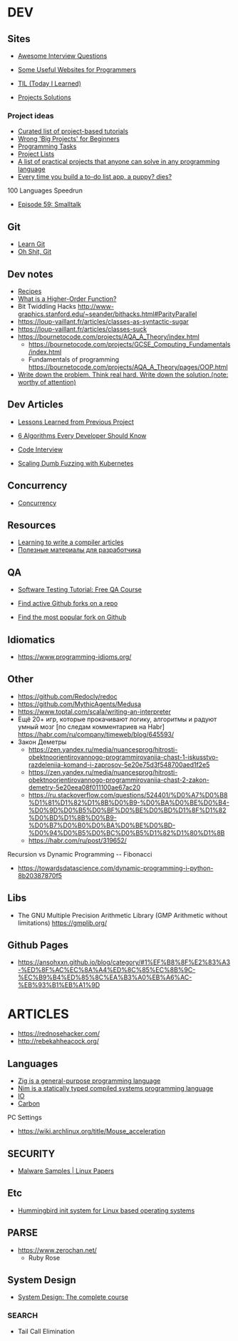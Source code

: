 # DEV

## Sites
- [Awesome Interview Questions](https://github.com/DopplerHQ/awesome-interview-questions)

- [Some Useful Websites for Programmers](https://github.com/sdmg15/Best-websites-a-programmer-should-visit)

- [TIL (Today I Learned)](https://til.hashrocket.com/)

- [Projects Solutions](https://github.com/karan/Projects-Solutions)

### Project ideas
- [Curated list of project-based tutorials](https://github.com/practical-tutorials/project-based-learning)
- [Wrong 'Big Projects' for Beginners](https://rodiongork.tumblr.com/post/108155476418/wrong-big-projects-for-beginners)
- [Programming Tasks](https://rosettacode.org/wiki/Category:Programming_Tasks)
- [Project Lists](https://www.dreamincode.net/forums/topic/78802-martyr2s-mega-project-ideas-list/?__cf_chl_f_tk=YiP_UbR0s4FHMJL4lTEr74Oj2f0AGI.FYJBclF5PlcQ-1642402269-0-gaNycGzNCiU)
- [A list of practical projects that anyone can solve in any programming language](https://github.com/karan/Projects)
- [Every time you build a to-do list app, a puppy? dies?](https://www.freecodecamp.org/news/every-time-you-build-a-to-do-list-app-a-puppy-dies-505b54637a5d/?gi=c786640fbd11)

100 Languages Speedrun
- [Episode 59: Smalltalk](https://dev.to/taw/100-languages-speedrun-episode-59-smalltalk-ang?signin=true)



## Git
- [Learn Git](https://learngitbranching.js.org/)
- [Oh Shit, Git](https://ohshitgit.com/)

## Dev notes
- [Recipes](https://code.activestate.com/recipes/)
- [What is a Higher-Order Function?]( https://typeofnan.dev/what-is-a-higher-order-function/)
- Bit Twiddling Hacks http://www-graphics.stanford.edu/~seander/bithacks.html#ParityParallel
- https://loup-vaillant.fr/articles/classes-as-syntactic-sugar
- https://loup-vaillant.fr/articles/classes-suck
- https://bournetocode.com/projects/AQA_A_Theory/index.html
  - https://bournetocode.com/projects/GCSE_Computing_Fundamentals/index.html
  - Fundamentals of programming https://bournetocode.com/projects/AQA_A_Theory/pages/OOP.html
- [Write down the problem. Think real hard. Write down the solution.(note: worthy of attention)](https://marquis08.github.io/)

## Dev Articles
- [Lessons Learned from Previous Project](https://blog.frankel.ch/lessons-learned-previous-projects/)
- [6 Algorithms Every Developer Should Know](https://medium.com/dare-to-be-better/6-algorithms-every-developer-should-know-f78b609c7e7c)
- [Code Interview](https://www.freecodecamp.org/learn/coding-interview-prep)


- [Scaling Dumb Fuzzing with Kubernetes](https://archcloudlabs.com/projects/dumb_fuzzing)

## Concurrency
- [Concurrency](https://web.mit.edu/6.005/www/fa14/classes/17-concurrency/)


## Resources
- [Learning to write a compiler articles](https://stackoverflow.com/questions/1669/learning-to-write-a-compiler)
- [Полезные материалы для разработчика](https://habr.com/ru/company/JetBrains-education/blog/547768/)

## QA
- [Software Testing Tutorial: Free QA Course](https://www.guru99.com/software-testing.html)


- [Find active Github forks on a repo](https://github.com/techgaun/active-forks)
- [Find the most popular fork on Github](https://github.com/AndreMiras/gitpop2)

## Idiomatics
- https://www.programming-idioms.org/


## Other
- https://github.com/Redocly/redoc
- https://github.com/MythicAgents/Medusa
- https://www.toptal.com/scala/writing-an-interpreter
- Ещё 20+ игр, которые прокачивают логику, алгоритмы и радуют умный мозг [по следам комментариев на Habr] https://habr.com/ru/company/timeweb/blog/645593/
- Закон Деметры
  - https://zen.yandex.ru/media/nuancesprog/hitrosti-obektnoorientirovannogo-programmirovaniia-chast-1-iskusstvo-razdeleniia-komand-i-zaprosov-5e20e75d3f548700aed1f2e5
  - https://zen.yandex.ru/media/nuancesprog/hitrosti-obektnoorientirovannogo-programmirovaniia-chast-2-zakon-demetry-5e20eea08f011100ae67ac20
  - https://ru.stackoverflow.com/questions/524401/%D0%A7%D0%B8%D1%81%D1%82%D1%8B%D0%B9-%D0%BA%D0%BE%D0%B4-%D0%9D%D0%B5%D0%BF%D0%BE%D0%BD%D1%8F%D1%82%D0%BD%D1%8B%D0%B9-%D0%B7%D0%B0%D0%BA%D0%BE%D0%BD-%D0%94%D0%B5%D0%BC%D0%B5%D1%82%D1%80%D1%8B
  - https://habr.com/ru/post/319652/


Recursion vs Dynamic Programming -- Fibonacci
  - https://towardsdatascience.com/dynamic-programming-i-python-8b20387870f5


## Libs
- The GNU Multiple Precision Arithmetic Library (GMP Arithmetic without limitations) https://gmplib.org/


## Github Pages
- https://ansohxxn.github.io/blog/category/#1%EF%B8%8F%E2%83%A3-%ED%8F%AC%EC%8A%A4%ED%8C%85%EC%8B%9C-%EC%B9%B4%ED%85%8C%EA%B3%A0%EB%A6%AC-%EB%93%B1%EB%A1%9D


# ARTICLES
- https://rednosehacker.com/
- http://rebekahheacock.org/


## Languages
- [Zig is a general-purpose programming language](https://ziglang.org)
- [Nim is a statically typed compiled systems programming language](https://nim-lang.org)
- [IO](https://iolanguage.org)
- [Carbon](https://github.com/carbon-language/carbon-lang)




PC Settings
- https://wiki.archlinux.org/title/Mouse_acceleration



## SECURITY
- [Malware Samples | Linux Papers](https://www.vx-underground.org/)


## Etc
- [Hummingbird init system for Linux based operating systems](https://github.com/Sweets/hummingbird)



## PARSE
- https://www.zerochan.net/
    - Ruby Rose


## System Design
- [System Design: The complete course](https://dev.to/karanpratapsingh/system-design-the-complete-course-10fo)


### SEARCH
- Tail Call Elimination
